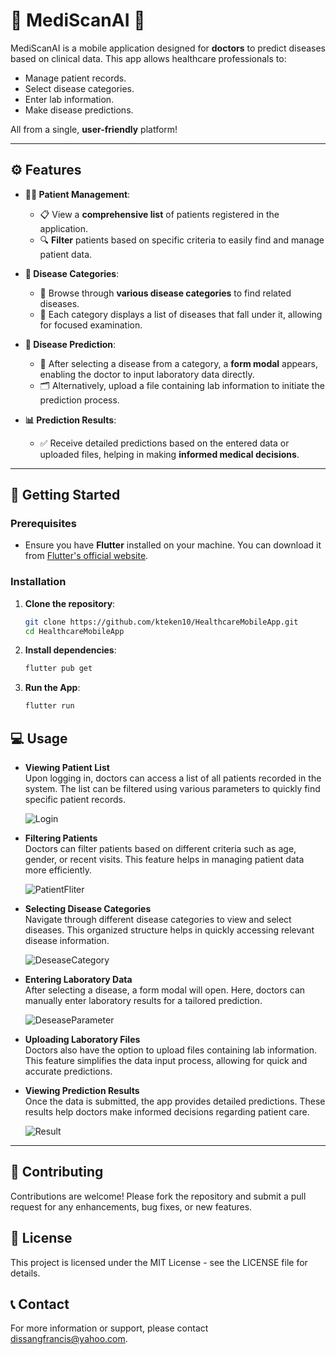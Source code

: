 # 🌟 **MediScanAI** 🌟

MediScanAI is a mobile application designed for **doctors** to predict diseases based on clinical data. This app allows healthcare professionals to:

- Manage patient records.
- Select disease categories.
- Enter lab information.
- Make disease predictions.

All from a single, **user-friendly** platform!

---

## ⚙️ **Features**

- **👨‍⚕️ Patient Management**:  
   - 📋 View a **comprehensive list** of patients registered in the application.  
   - 🔍 **Filter** patients based on specific criteria to easily find and manage patient data.

- **📂 Disease Categories**:  
   - 🧬 Browse through **various disease categories** to find related diseases.  
   - 🦠 Each category displays a list of diseases that fall under it, allowing for focused examination.

- **🔮 Disease Prediction**:  
   - 📝 After selecting a disease from a category, a **form modal** appears, enabling the doctor to input laboratory data directly.  
   - 🗂️ Alternatively, upload a file containing lab information to initiate the prediction process.

- **📊 Prediction Results**:  
   - ✅ Receive detailed predictions based on the entered data or uploaded files, helping in making **informed medical decisions**.

---

## 🚀 **Getting Started**

### Prerequisites

- Ensure you have **Flutter** installed on your machine. You can download it from [Flutter's official website](https://flutter.dev/docs/get-started/install).

### Installation

1. **Clone the repository**:
   ```bash
   git clone https://github.com/kteken10/HealthcareMobileApp.git
   cd HealthcareMobileApp


2. **Install dependencies**:
   ```bash
   flutter pub get

3. **Run the App**:
   ```bash 
   flutter run

## 💻 Usage

- **Viewing Patient List**  
  Upon logging in, doctors can access a list of all patients recorded in the system. The list can be filtered using various parameters to quickly find specific patient records.

  ![Login](https://github.com/user-attachments/assets/6a501355-f62d-4603-8b70-9f7f2bd26640)

- **Filtering Patients**  
  Doctors can filter patients based on different criteria such as age, gender, or recent visits. This feature helps in managing patient data more efficiently.

    ![PatientFliter](https://github.com/user-attachments/assets/ff81d28e-8986-48ce-a02a-983e87d392ae)

- **Selecting Disease Categories**  
  Navigate through different disease categories to view and select diseases. This organized structure helps in quickly accessing relevant disease information.

   ![DeseaseCategory](https://github.com/user-attachments/assets/fde0e15a-7a96-472e-86a4-976df48613a8)
- **Entering Laboratory Data**  
  After selecting a disease, a form modal will open. Here, doctors can manually enter laboratory results for a tailored prediction.

  ![DeseaseParameter](https://github.com/user-attachments/assets/79fa45f6-9e33-4fa4-8126-de8c71dd2165)

- **Uploading Laboratory Files**  
  Doctors also have the option to upload files containing lab information. This feature simplifies the data input process, allowing for quick and accurate predictions.

- **Viewing Prediction Results**  
  Once the data is submitted, the app provides detailed predictions. These results help doctors make informed decisions regarding patient care.
  
   ![Result](https://github.com/user-attachments/assets/4bb19b30-436a-4d4b-8969-461301952d06)


---

## 🤝 Contributing

Contributions are welcome! Please fork the repository and submit a pull request for any enhancements, bug fixes, or new features.

## 📜 License

This project is licensed under the MIT License - see the LICENSE file for details.

## 📞 Contact

For more information or support, please contact dissangfrancis@yahoo.com.   


